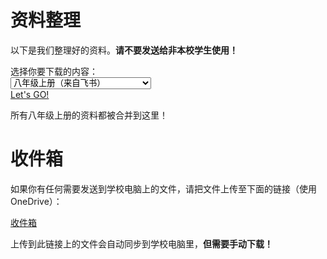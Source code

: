 # 资料整理

以下是我们整理好的资料。**请不要发送给非本校学生使用！**

<form id="form1" class="row">
    <label for="sel1" class="form-label">选择你要下载的内容：</label>
    <div class="col">
      <select onchange="showDescription()" id="sel1" class="form-select" name="sellist1">
        <option>八年级上册（来自飞书）</option>
        <option>八年级上册政治笔记整理（本站）</option>
        <option>八年级下册（来自飞书）</option>
        <option>八年级下册政治笔记整理（本站）</option>
        <option>九年级（来自OneDrive）</option>
        <option>九年级录课视频（来自OneDrive）</option>
        <option>App安装包（来自飞书）</option>
      </select>
    </div>
    <a id="download" type="submit" class="btn btn-primary col" href="#" target="_blank">Let's GO!</a>
</form>

<p class="mt-3" id="description">所有八年级上册的资料都被合并到这里！</p>

<script>
let link = document.getElementById("download");
let form = document.getElementById("form1");
let description = {
    "八年级上册（来自飞书）":"所有八年级上册的资料都被合并到这里！",
    "八年级上册政治笔记整理（本站）":"八年级上册的重要政治笔记，都在这里了！",
    "八年级下册（来自飞书）":"八年级下册的语文课件和综合性学习活动成品；八年级下册的数学课件和《全品作业本》配套PPT及答案；八年级下册的英语课件和报纸听力；八年级下册的政治课件；八年级下册的历史课件和复习资料；八年级下册的地理课件和中招复习资料；八年级下册的生物课件和中招复习资料；八年级下册的物理课件和复习资料等等。",
    "八年级下册政治笔记整理（本站）":"八年级下册的重要政治笔记，都在这里了！",
    "九年级（来自OneDrive）":"九年级上册的所有资料。只要存在大屏幕上，就会自动同步到这里！",
    "九年级录课视频（来自OneDrive）":"无论哪节课没听懂，还是哪一天没来，录课视频都能帮你补回课上大部分知识！",
    "App安装包（来自飞书）":"班级电脑上安装了许多App。这些App有可以根据时间切换背景的“WinDynamicDesktop”，切换主题的“AutoDarkMode”，不用电脑时的翻页时钟屏保的“FliqloScr”等等。这些App的安装包都汇总在这里，你可以直接下载安装。如果有能力的话，记得复制文件名去官网下载，支持它们的作者喔！"
    };
let url = {
    "八年级上册（来自飞书）":"https://obqsvdaa0p.feishu.cn/drive/folder/BvVwfDSztlmfNXd2RHmcIlCUnKd",
    "八年级上册政治笔记整理（本站）":"https://xiaocaozz.top/八年级/上册/政治学习资料整理",
    "八年级下册（来自飞书）":"https://obqsvdaa0p.feishu.cn/drive/folder/NzzefaabClIIEAdwv0Ucj9Zen9g",
    "八年级下册政治笔记整理（本站）":"https://xiaocaozz.top/八年级/下册/政治学习资料整理",
    "九年级（来自OneDrive）":"https://xiaocaozz-my.sharepoint.com/:f:/g/personal/class_xiaocaozz_onmicrosoft_com/EjacNqgO9QdIg9Mq94XouGoBRTJTVQPO4xr2LknBNKd11g?e=bBPsEl",
    "九年级录课视频（来自OneDrive）":"https://xiaocaozz-my.sharepoint.com/:f:/g/personal/class_xiaocaozz_onmicrosoft_com/Eiu0h0pTfoVEnPi0mj80oNcBnSbkHdBsL69mGbOvw-dqwA?e=9Cmb3K",
    "App安装包（来自飞书）":"https://obqsvdaa0p.feishu.cn/drive/folder/LFNrf4MUnlShwGdGbxpcHJy0nof"
}
function showDescription() {
    document.getElementById("description").innerHTML = description[form.elements[0].value];
    link.href = url[form.elements[0].value];
}
</script>

# 收件箱

如果你有任何需要发送到学校电脑上的文件，请把文件上传至下面的链接（使用OneDrive）：

<div class="d-grid mt-3">
    <a class="btn btn-primary" href="https://xiaocaozz-my.sharepoint.com/:f:/g/personal/class_xiaocaozz_onmicrosoft_com/Ek5-gkMo_zNHnV7Ez8DYr88BtzSUCwuI2Q367uQIRSaQdQ?e=j02Kyz">收件箱</a>
</div>

上传到此链接上的文件会自动同步到学校电脑里，**但需要手动下载！**
